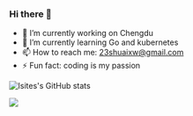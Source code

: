 ### Hi there 👋

- 🔭 I’m currently working on Chengdu
- 🌱 I’m currently learning Go and kubernetes
- 📫 How to reach me: 23shuaixw@gmail.com
- ⚡ Fun fact: coding is my passion


![Isites's GitHub stats](https://github-readme-stats.vercel.app/api?username=Isites&count_private=true)

![](https://stats.justsong.cn/api/github?username=Isites)
